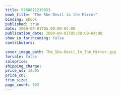 ```yaml
---
title: 9780811219853
book_title: "The She-Devil in the Mirror"
binding: ebook
published: true
date: 2009-09-01T05:00:00-04:00
publication_date: 2009-09-01T05:00:00-04:00
show_in_forthcoming: false
contributors:

cover_image_path: The_She-Devil_In_The_Mirror.jpg
forsale: false
saleprice:
shipping_charge:
price_us: 14.95
price_cn:
trim_size:
page_count: 192
---
```


